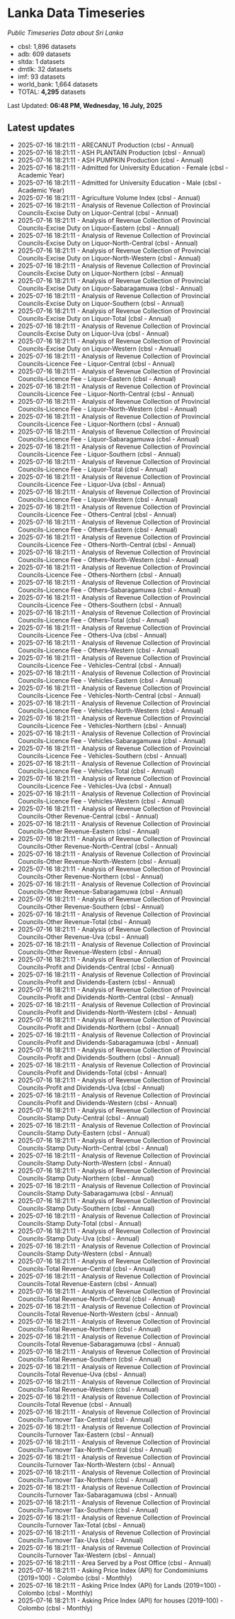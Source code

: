 # Lanka Data Timeseries
*Public Timeseries Data about Sri Lanka*

* cbsl: 1,896 datasets
* adb: 609 datasets
* sltda: 1 datasets
* dmtlk: 32 datasets
* imf: 93 datasets
* world_bank: 1,664 datasets
* TOTAL: **4,295** datasets

Last Updated: **06:48 PM, Wednesday, 16 July, 2025**

## Latest updates

* 2025-07-16 18:21:11 - ARECANUT Production (cbsl - Annual)
* 2025-07-16 18:21:11 - ASH PLANTAIN Production (cbsl - Annual)
* 2025-07-16 18:21:11 - ASH PUMPKIN Production (cbsl - Annual)
* 2025-07-16 18:21:11 - Admitted for University Education - Female (cbsl - Academic Year)
* 2025-07-16 18:21:11 - Admitted for University Education - Male (cbsl - Academic Year)
* 2025-07-16 18:21:11 - Agriculture Volume Index (cbsl - Annual)
* 2025-07-16 18:21:11 - Analysis of Revenue Collection of Provincial Councils-Excise Duty on Liquor-Central (cbsl - Annual)
* 2025-07-16 18:21:11 - Analysis of Revenue Collection of Provincial Councils-Excise Duty on Liquor-Eastern (cbsl - Annual)
* 2025-07-16 18:21:11 - Analysis of Revenue Collection of Provincial Councils-Excise Duty on Liquor-North-Central (cbsl - Annual)
* 2025-07-16 18:21:11 - Analysis of Revenue Collection of Provincial Councils-Excise Duty on Liquor-North-Western (cbsl - Annual)
* 2025-07-16 18:21:11 - Analysis of Revenue Collection of Provincial Councils-Excise Duty on Liquor-Northern (cbsl - Annual)
* 2025-07-16 18:21:11 - Analysis of Revenue Collection of Provincial Councils-Excise Duty on Liquor-Sabaragamuwa (cbsl - Annual)
* 2025-07-16 18:21:11 - Analysis of Revenue Collection of Provincial Councils-Excise Duty on Liquor-Southern (cbsl - Annual)
* 2025-07-16 18:21:11 - Analysis of Revenue Collection of Provincial Councils-Excise Duty on Liquor-Total (cbsl - Annual)
* 2025-07-16 18:21:11 - Analysis of Revenue Collection of Provincial Councils-Excise Duty on Liquor-Uva (cbsl - Annual)
* 2025-07-16 18:21:11 - Analysis of Revenue Collection of Provincial Councils-Excise Duty on Liquor-Western (cbsl - Annual)
* 2025-07-16 18:21:11 - Analysis of Revenue Collection of Provincial Councils-Licence Fee - Liquor-Central (cbsl - Annual)
* 2025-07-16 18:21:11 - Analysis of Revenue Collection of Provincial Councils-Licence Fee - Liquor-Eastern (cbsl - Annual)
* 2025-07-16 18:21:11 - Analysis of Revenue Collection of Provincial Councils-Licence Fee - Liquor-North-Central (cbsl - Annual)
* 2025-07-16 18:21:11 - Analysis of Revenue Collection of Provincial Councils-Licence Fee - Liquor-North-Western (cbsl - Annual)
* 2025-07-16 18:21:11 - Analysis of Revenue Collection of Provincial Councils-Licence Fee - Liquor-Northern (cbsl - Annual)
* 2025-07-16 18:21:11 - Analysis of Revenue Collection of Provincial Councils-Licence Fee - Liquor-Sabaragamuwa (cbsl - Annual)
* 2025-07-16 18:21:11 - Analysis of Revenue Collection of Provincial Councils-Licence Fee - Liquor-Southern (cbsl - Annual)
* 2025-07-16 18:21:11 - Analysis of Revenue Collection of Provincial Councils-Licence Fee - Liquor-Total (cbsl - Annual)
* 2025-07-16 18:21:11 - Analysis of Revenue Collection of Provincial Councils-Licence Fee - Liquor-Uva (cbsl - Annual)
* 2025-07-16 18:21:11 - Analysis of Revenue Collection of Provincial Councils-Licence Fee - Liquor-Western (cbsl - Annual)
* 2025-07-16 18:21:11 - Analysis of Revenue Collection of Provincial Councils-Licence Fee - Others-Central (cbsl - Annual)
* 2025-07-16 18:21:11 - Analysis of Revenue Collection of Provincial Councils-Licence Fee - Others-Eastern (cbsl - Annual)
* 2025-07-16 18:21:11 - Analysis of Revenue Collection of Provincial Councils-Licence Fee - Others-North-Central (cbsl - Annual)
* 2025-07-16 18:21:11 - Analysis of Revenue Collection of Provincial Councils-Licence Fee - Others-North-Western (cbsl - Annual)
* 2025-07-16 18:21:11 - Analysis of Revenue Collection of Provincial Councils-Licence Fee - Others-Northern (cbsl - Annual)
* 2025-07-16 18:21:11 - Analysis of Revenue Collection of Provincial Councils-Licence Fee - Others-Sabaragamuwa (cbsl - Annual)
* 2025-07-16 18:21:11 - Analysis of Revenue Collection of Provincial Councils-Licence Fee - Others-Southern (cbsl - Annual)
* 2025-07-16 18:21:11 - Analysis of Revenue Collection of Provincial Councils-Licence Fee - Others-Total (cbsl - Annual)
* 2025-07-16 18:21:11 - Analysis of Revenue Collection of Provincial Councils-Licence Fee - Others-Uva (cbsl - Annual)
* 2025-07-16 18:21:11 - Analysis of Revenue Collection of Provincial Councils-Licence Fee - Others-Western (cbsl - Annual)
* 2025-07-16 18:21:11 - Analysis of Revenue Collection of Provincial Councils-Licence Fee - Vehicles-Central (cbsl - Annual)
* 2025-07-16 18:21:11 - Analysis of Revenue Collection of Provincial Councils-Licence Fee - Vehicles-Eastern (cbsl - Annual)
* 2025-07-16 18:21:11 - Analysis of Revenue Collection of Provincial Councils-Licence Fee - Vehicles-North-Central (cbsl - Annual)
* 2025-07-16 18:21:11 - Analysis of Revenue Collection of Provincial Councils-Licence Fee - Vehicles-North-Western (cbsl - Annual)
* 2025-07-16 18:21:11 - Analysis of Revenue Collection of Provincial Councils-Licence Fee - Vehicles-Northern (cbsl - Annual)
* 2025-07-16 18:21:11 - Analysis of Revenue Collection of Provincial Councils-Licence Fee - Vehicles-Sabaragamuwa (cbsl - Annual)
* 2025-07-16 18:21:11 - Analysis of Revenue Collection of Provincial Councils-Licence Fee - Vehicles-Southern (cbsl - Annual)
* 2025-07-16 18:21:11 - Analysis of Revenue Collection of Provincial Councils-Licence Fee - Vehicles-Total (cbsl - Annual)
* 2025-07-16 18:21:11 - Analysis of Revenue Collection of Provincial Councils-Licence Fee - Vehicles-Uva (cbsl - Annual)
* 2025-07-16 18:21:11 - Analysis of Revenue Collection of Provincial Councils-Licence Fee - Vehicles-Western (cbsl - Annual)
* 2025-07-16 18:21:11 - Analysis of Revenue Collection of Provincial Councils-Other Revenue-Central (cbsl - Annual)
* 2025-07-16 18:21:11 - Analysis of Revenue Collection of Provincial Councils-Other Revenue-Eastern (cbsl - Annual)
* 2025-07-16 18:21:11 - Analysis of Revenue Collection of Provincial Councils-Other Revenue-North-Central (cbsl - Annual)
* 2025-07-16 18:21:11 - Analysis of Revenue Collection of Provincial Councils-Other Revenue-North-Western (cbsl - Annual)
* 2025-07-16 18:21:11 - Analysis of Revenue Collection of Provincial Councils-Other Revenue-Northern (cbsl - Annual)
* 2025-07-16 18:21:11 - Analysis of Revenue Collection of Provincial Councils-Other Revenue-Sabaragamuwa (cbsl - Annual)
* 2025-07-16 18:21:11 - Analysis of Revenue Collection of Provincial Councils-Other Revenue-Southern (cbsl - Annual)
* 2025-07-16 18:21:11 - Analysis of Revenue Collection of Provincial Councils-Other Revenue-Total (cbsl - Annual)
* 2025-07-16 18:21:11 - Analysis of Revenue Collection of Provincial Councils-Other Revenue-Uva (cbsl - Annual)
* 2025-07-16 18:21:11 - Analysis of Revenue Collection of Provincial Councils-Other Revenue-Western (cbsl - Annual)
* 2025-07-16 18:21:11 - Analysis of Revenue Collection of Provincial Councils-Profit and Dividends-Central (cbsl - Annual)
* 2025-07-16 18:21:11 - Analysis of Revenue Collection of Provincial Councils-Profit and Dividends-Eastern (cbsl - Annual)
* 2025-07-16 18:21:11 - Analysis of Revenue Collection of Provincial Councils-Profit and Dividends-North-Central (cbsl - Annual)
* 2025-07-16 18:21:11 - Analysis of Revenue Collection of Provincial Councils-Profit and Dividends-North-Western (cbsl - Annual)
* 2025-07-16 18:21:11 - Analysis of Revenue Collection of Provincial Councils-Profit and Dividends-Northern (cbsl - Annual)
* 2025-07-16 18:21:11 - Analysis of Revenue Collection of Provincial Councils-Profit and Dividends-Sabaragamuwa (cbsl - Annual)
* 2025-07-16 18:21:11 - Analysis of Revenue Collection of Provincial Councils-Profit and Dividends-Southern (cbsl - Annual)
* 2025-07-16 18:21:11 - Analysis of Revenue Collection of Provincial Councils-Profit and Dividends-Total (cbsl - Annual)
* 2025-07-16 18:21:11 - Analysis of Revenue Collection of Provincial Councils-Profit and Dividends-Uva (cbsl - Annual)
* 2025-07-16 18:21:11 - Analysis of Revenue Collection of Provincial Councils-Profit and Dividends-Western (cbsl - Annual)
* 2025-07-16 18:21:11 - Analysis of Revenue Collection of Provincial Councils-Stamp Duty-Central (cbsl - Annual)
* 2025-07-16 18:21:11 - Analysis of Revenue Collection of Provincial Councils-Stamp Duty-Eastern (cbsl - Annual)
* 2025-07-16 18:21:11 - Analysis of Revenue Collection of Provincial Councils-Stamp Duty-North-Central (cbsl - Annual)
* 2025-07-16 18:21:11 - Analysis of Revenue Collection of Provincial Councils-Stamp Duty-North-Western (cbsl - Annual)
* 2025-07-16 18:21:11 - Analysis of Revenue Collection of Provincial Councils-Stamp Duty-Northern (cbsl - Annual)
* 2025-07-16 18:21:11 - Analysis of Revenue Collection of Provincial Councils-Stamp Duty-Sabaragamuwa (cbsl - Annual)
* 2025-07-16 18:21:11 - Analysis of Revenue Collection of Provincial Councils-Stamp Duty-Southern (cbsl - Annual)
* 2025-07-16 18:21:11 - Analysis of Revenue Collection of Provincial Councils-Stamp Duty-Total (cbsl - Annual)
* 2025-07-16 18:21:11 - Analysis of Revenue Collection of Provincial Councils-Stamp Duty-Uva (cbsl - Annual)
* 2025-07-16 18:21:11 - Analysis of Revenue Collection of Provincial Councils-Stamp Duty-Western (cbsl - Annual)
* 2025-07-16 18:21:11 - Analysis of Revenue Collection of Provincial Councils-Total Revenue-Central (cbsl - Annual)
* 2025-07-16 18:21:11 - Analysis of Revenue Collection of Provincial Councils-Total Revenue-Eastern (cbsl - Annual)
* 2025-07-16 18:21:11 - Analysis of Revenue Collection of Provincial Councils-Total Revenue-North-Central (cbsl - Annual)
* 2025-07-16 18:21:11 - Analysis of Revenue Collection of Provincial Councils-Total Revenue-North-Western (cbsl - Annual)
* 2025-07-16 18:21:11 - Analysis of Revenue Collection of Provincial Councils-Total Revenue-Northern (cbsl - Annual)
* 2025-07-16 18:21:11 - Analysis of Revenue Collection of Provincial Councils-Total Revenue-Sabaragamuwa (cbsl - Annual)
* 2025-07-16 18:21:11 - Analysis of Revenue Collection of Provincial Councils-Total Revenue-Southern (cbsl - Annual)
* 2025-07-16 18:21:11 - Analysis of Revenue Collection of Provincial Councils-Total Revenue-Uva (cbsl - Annual)
* 2025-07-16 18:21:11 - Analysis of Revenue Collection of Provincial Councils-Total Revenue-Western (cbsl - Annual)
* 2025-07-16 18:21:11 - Analysis of Revenue Collection of Provincial Councils-Total Revenue (cbsl - Annual)
* 2025-07-16 18:21:11 - Analysis of Revenue Collection of Provincial Councils-Turnover Tax-Central (cbsl - Annual)
* 2025-07-16 18:21:11 - Analysis of Revenue Collection of Provincial Councils-Turnover Tax-Eastern (cbsl - Annual)
* 2025-07-16 18:21:11 - Analysis of Revenue Collection of Provincial Councils-Turnover Tax-North-Central (cbsl - Annual)
* 2025-07-16 18:21:11 - Analysis of Revenue Collection of Provincial Councils-Turnover Tax-North-Western (cbsl - Annual)
* 2025-07-16 18:21:11 - Analysis of Revenue Collection of Provincial Councils-Turnover Tax-Northern (cbsl - Annual)
* 2025-07-16 18:21:11 - Analysis of Revenue Collection of Provincial Councils-Turnover Tax-Sabaragamuwa (cbsl - Annual)
* 2025-07-16 18:21:11 - Analysis of Revenue Collection of Provincial Councils-Turnover Tax-Southern (cbsl - Annual)
* 2025-07-16 18:21:11 - Analysis of Revenue Collection of Provincial Councils-Turnover Tax-Total (cbsl - Annual)
* 2025-07-16 18:21:11 - Analysis of Revenue Collection of Provincial Councils-Turnover Tax-Uva (cbsl - Annual)
* 2025-07-16 18:21:11 - Analysis of Revenue Collection of Provincial Councils-Turnover Tax-Western (cbsl - Annual)
* 2025-07-16 18:21:11 - Area Served by a Post Office (cbsl - Annual)
* 2025-07-16 18:21:11 - Asking Price Index (API) for Condominiums (2019=100) - Colombo (cbsl - Monthly)
* 2025-07-16 18:21:11 - Asking Price Index (API) for Lands (2019=100) - Colombo (cbsl - Monthly)
* 2025-07-16 18:21:11 - Asking Price Index (API) for houses (2019-100) - Colombo (cbsl - Monthly)